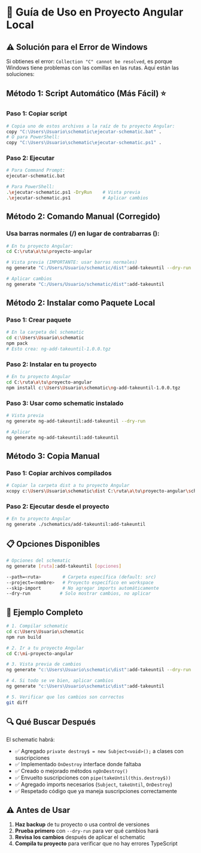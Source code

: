 # 🚀 Guía de Uso en Proyecto Angular Local

## ⚠️ Solución para el Error de Windows

Si obtienes el error: `Collection "C" cannot be resolved`, es porque Windows tiene problemas con las comillas en las rutas. Aquí están las soluciones:

## Método 1: Script Automático (Más Fácil) ⭐

### Paso 1: Copiar script
```bash
# Copia uno de estos archivos a la raíz de tu proyecto Angular:
copy "C:\Users\Usuario\schematic\ejecutar-schematic.bat" .
# O para PowerShell:
copy "C:\Users\Usuario\schematic\ejecutar-schematic.ps1" .
```

### Paso 2: Ejecutar
```bash
# Para Command Prompt:
ejecutar-schematic.bat

# Para PowerShell:
.\ejecutar-schematic.ps1 -DryRun    # Vista previa
.\ejecutar-schematic.ps1            # Aplicar cambios
```

## Método 2: Comando Manual (Corregido)

### Usa barras normales (/) en lugar de contrabarras (\):

```bash
# En tu proyecto Angular:
cd C:\ruta\a\tu\proyecto-angular

# Vista previa (IMPORTANTE: usar barras normales)
ng generate "C:/Users/Usuario/schematic/dist":add-takeuntil --dry-run

# Aplicar cambios
ng generate "C:/Users/Usuario/schematic/dist":add-takeuntil
```

## Método 2: Instalar como Paquete Local

### Paso 1: Crear paquete
```bash
# En la carpeta del schematic
cd c:\Users\Usuario\schematic
npm pack
# Esto crea: ng-add-takeuntil-1.0.0.tgz
```

### Paso 2: Instalar en tu proyecto
```bash
# En tu proyecto Angular
cd C:\ruta\a\tu\proyecto-angular
npm install c:\Users\Usuario\schematic\ng-add-takeuntil-1.0.0.tgz
```

### Paso 3: Usar como schematic instalado
```bash
# Vista previa
ng generate ng-add-takeuntil:add-takeuntil --dry-run

# Aplicar
ng generate ng-add-takeuntil:add-takeuntil
```

## Método 3: Copia Manual

### Paso 1: Copiar archivos compilados
```bash
# Copiar la carpeta dist a tu proyecto Angular
xcopy c:\Users\Usuario\schematic\dist C:\ruta\a\tu\proyecto-angular\schematics\add-takeuntil /S /E
```

### Paso 2: Ejecutar desde el proyecto
```bash
# En tu proyecto Angular
ng generate ./schematics/add-takeuntil:add-takeuntil
```

## 📋 Opciones Disponibles

```bash
# Opciones del schematic
ng generate [ruta]:add-takeuntil [opciones]

--path=<ruta>        # Carpeta específica (default: src)
--project=<nombre>   # Proyecto específico en workspace
--skip-import        # No agregar imports automáticamente
--dry-run           # Solo mostrar cambios, no aplicar
```

## 🧪 Ejemplo Completo

```bash
# 1. Compilar schematic
cd c:\Users\Usuario\schematic
npm run build

# 2. Ir a tu proyecto Angular
cd C:\mi-proyecto-angular

# 3. Vista previa de cambios
ng generate "c:\Users\Usuario\schematic\dist":add-takeuntil --dry-run

# 4. Si todo se ve bien, aplicar cambios
ng generate "c:\Users\Usuario\schematic\dist":add-takeuntil

# 5. Verificar que los cambios son correctos
git diff
```

## 🔍 Qué Buscar Después

El schematic habrá:
- ✅ Agregado `private destroy$ = new Subject<void>();` a clases con suscripciones
- ✅ Implementado `OnDestroy` interface donde faltaba
- ✅ Creado o mejorado métodos `ngOnDestroy()`
- ✅ Envuelto suscripciones con `pipe(takeUntil(this.destroy$))`
- ✅ Agregado imports necesarios (`Subject`, `takeUntil`, `OnDestroy`)
- ✅ Respetado código que ya maneja suscripciones correctamente

## ⚠️ Antes de Usar

1. **Haz backup** de tu proyecto o usa control de versiones
2. **Prueba primero** con `--dry-run` para ver qué cambios hará
3. **Revisa los cambios** después de aplicar el schematic
4. **Compila tu proyecto** para verificar que no hay errores TypeScript
